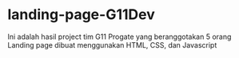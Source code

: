 # landing-page-G11Dev
Ini adalah hasil project tim G11 Progate yang beranggotakan 5 orang
Landing page dibuat menggunakan HTML, CSS, dan Javascript
